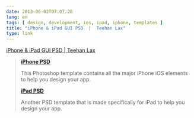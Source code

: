 ```yaml
---
date: 2013-06-02T07:07:28
lang: en
tags: [ design, development, ios, ipad, iphone, templates ]
title: "iPhone & iPad GUI PSD  |  Teehan Lax"
type: link
---
```


[iPhone & iPad GUI PSD  |  Teehan Lax](http://www.teehanlax.com/tools/)

> [**iPhone PSD**](http://www.teehanlax.com/tools/iphone/)
>
> This Photoshop template contains all the major iPhone iOS elements to
> help you design your app.
>
> [**iPad PSD**](http://www.teehanlax.com/tools/ipad/)
>
> Another PSD template that is made specifically for iPad to help you
> design your app.

